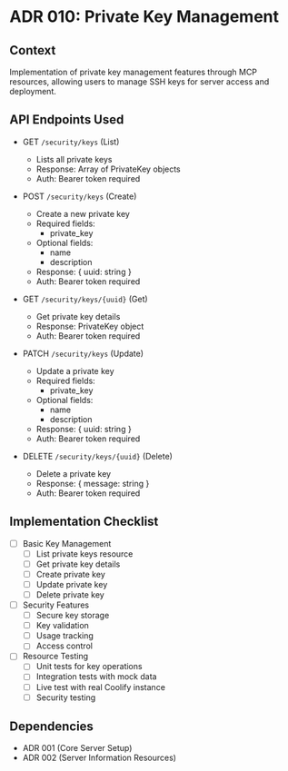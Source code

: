 # ADR 010: Private Key Management

## Context

Implementation of private key management features through MCP resources, allowing users to manage SSH keys for server access and deployment.

## API Endpoints Used

- GET `/security/keys` (List)
  - Lists all private keys
  - Response: Array of PrivateKey objects
  - Auth: Bearer token required

- POST `/security/keys` (Create)
  - Create a new private key
  - Required fields:
    - private_key
  - Optional fields:
    - name
    - description
  - Response: { uuid: string }
  - Auth: Bearer token required

- GET `/security/keys/{uuid}` (Get)
  - Get private key details
  - Response: PrivateKey object
  - Auth: Bearer token required

- PATCH `/security/keys` (Update)
  - Update a private key
  - Required fields:
    - private_key
  - Optional fields:
    - name
    - description
  - Response: { uuid: string }
  - Auth: Bearer token required

- DELETE `/security/keys/{uuid}` (Delete)
  - Delete a private key
  - Response: { message: string }
  - Auth: Bearer token required

## Implementation Checklist

- [ ] Basic Key Management
  - [ ] List private keys resource
  - [ ] Get private key details
  - [ ] Create private key
  - [ ] Update private key
  - [ ] Delete private key

- [ ] Security Features
  - [ ] Secure key storage
  - [ ] Key validation
  - [ ] Usage tracking
  - [ ] Access control

- [ ] Resource Testing
  - [ ] Unit tests for key operations
  - [ ] Integration tests with mock data
  - [ ] Live test with real Coolify instance
  - [ ] Security testing

## Dependencies

- ADR 001 (Core Server Setup)
- ADR 002 (Server Information Resources)